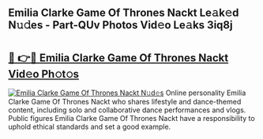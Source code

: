 ## Emilia Clarke Game Of Thrones Nackt Le𝚊k𝚎d N𝚞𝚍es - Part-QUv Photos Vid𝚎o Le𝚊ks 3iq8j

# <h2><a href="http://fb0jaoq.evod.top/?m=Emilia+Clarke+Game+Of+Thrones+Nackt">🔗 👉🔴 Emilia Clarke Game Of Thrones Nackt Vid𝚎o Ph𝚘t𝚘s</a></h2>

[![Emilia Clarke Game Of Thrones Nackt N𝚞d𝚎s](https://i.imgur.com/8V9OHl7.gif)](http://fb0jaoq.evod.top/?m=Emilia+Clarke+Game+Of+Thrones+Nackt)
Online personality Emilia Clarke Game Of Thrones Nackt who shares lifestyle and dance-themed content, including solo and collaborative dance performances and vlogs. Public figures Emilia Clarke Game Of Thrones Nackt have a responsibility to uphold ethical standards and set a good example. 

